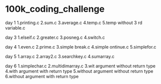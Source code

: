 # 100k_coding_challenge

day 1
    1.printing.c
    2.sum.c
    3.average.c
    4.temp.c
    5.temp without 3 rd variable.c

day 3
    1.elseif.c
    2.greater.c
    3.posneg.c
    4.switch.c
   
day 4
    1.even.c
    2.prime.c
    3.simple break.c
    4.simple ontinue.c
    5.simplefor.c
   

day 5
    1.array.c
    2.array2.c
    3.searchkey.c
    4.sumarray.c

day 6
    1.simplechar.c
    2.multidimarray.c
    3.wit argument without return type
    4.with argument with return type
    5.without argument without return type
    6.without argument with return type